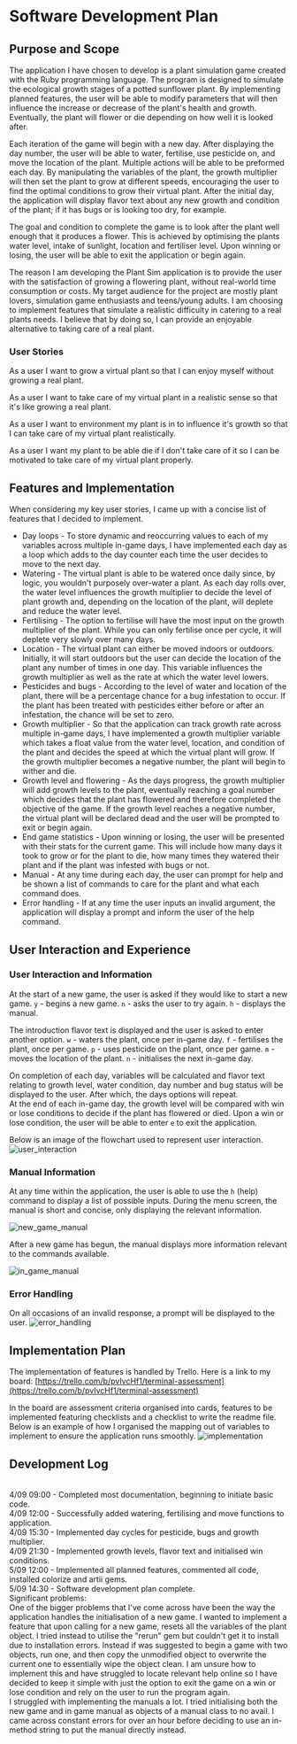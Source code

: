 # Software Development Plan
## Purpose and Scope
The application I have chosen to develop is a plant simulation game created with the Ruby programming language. The program is designed to simulate the ecological growth stages of a potted sunflower plant. By implementing planned features, the user will be able to modify parameters that will then influence the increase or decrease of the plant's health and growth. Eventually, the plant will flower or die depending on how  well it is looked after.
<p>
Each iteration of the game will begin with a new day. After displaying the day number, the user will be able to water, fertilise, use pesticide on, and move the location of the plant. Multiple actions will be able to be preformed each day. By manipulating the variables  of the plant, the growth multiplier will then set the plant to grow at different speeds, encouraging the user to find the optimal conditions to grow their virtual plant. After the initial day, the application will display flavor text about any new growth and condition of the plant; if it has bugs or is looking too dry, for example.
<p>
The goal and condition to complete the game is to look after the plant well enough that it produces a flower. This is achieved by optimising the plants water level, intake of sunlight, location and fertiliser level. Upon winning or losing, the user will be able to exit the application or begin again.
<p>
The reason I am developing the Plant Sim application is to provide the user with the satisfaction of growing a flowering plant, without real-world time consumption or costs. My target audience for the project are mostly plant lovers, simulation game enthusiasts and teens/young adults. I am choosing to implement features that simulate a realistic difficulty in catering to a real plants needs. I believe that by doing so, I can provide an enjoyable alternative to taking care of a real plant. 

### User Stories
As a user I want to grow a virtual plant so that I can enjoy myself without growing a real plant.

As a user I want to take care of my virtual plant in a realistic sense so that it's like growing a real plant. 

As a user I want to environment my plant is in to influence it's growth so that I can take care of my virtual plant realistically.

As a user I want my plant to be able die if I don't take care of it so I can be motivated to take care of my virtual plant properly.

## Features and Implementation
When considering my key user stories, I came up with a concise list of features that I decided to implement.
- Day loops - To store dynamic and reoccurring values to each of my variables across multiple in-game days, I have implemented each day as a loop which adds to the day counter each time the user decides to move to the next day.
- Watering - The virtual plant is able to be watered once daily since, by logic, you wouldn't purposely over-water a plant. As each day rolls over, the water level influences the growth multiplier to decide the level of plant growth and, depending on the location of the plant, will deplete and reduce the water level.
- Fertilising - The option to fertilise will have the most input on the growth multiplier of the plant. While you can only fertilise once per cycle, it will deplete very slowly over many days.
- Location - The virtual plant can either be moved indoors or outdoors. Initially, it will start outdoors but the user can decide the location of the plant any number of times in one day. This variable influences the growth multiplier as well as the rate at which the water level lowers.
- Pesticides and bugs - According to the level of water and location of the plant, there will be a percentage chance for a bug infestation to occur. If the plant has been treated with pesticides either before or after an infestation, the chance will be set to zero. 
- Growth multiplier - So that the application can track growth rate across multiple in-game days, I have implemented a growth multiplier variable which takes a float value from the water level, location, and condition of the plant and decides the speed at which the virtual plant will grow. If the growth multiplier becomes a negative number, the plant will begin to wither and die.
- Growth level and flowering - As the days progress, the growth multiplier will add growth levels to the plant, eventually reaching a goal number which decides that the plant has flowered and therefore completed the objective of the game. If the growth level reaches a negative number, the virtual plant will be declared dead and the user will be prompted to exit or begin again.
- End game statistics - Upon winning or losing, the user will be presented with their stats for the current game. This will include how many days it took to grow or for the plant to die, how many times they watered their plant and if the plant was infested with bugs or not. 
- Manual - At any time during each day, the user can prompt for help and be shown a list of commands to care for the plant and what each command does.
- Error handling - If at any time the user inputs an invalid argument, the application will display a prompt and inform the user of the help command. 

## User Interaction and Experience
### User Interaction and Information
At the start of a new game, the user is asked if they would like to start a new game. 
`y` - begins a new game.
`n` - asks the user to try again.
`h` - displays the manual.

The introduction flavor text is displayed and the user is asked to enter another option.
`w` - waters the plant, once per in-game day.
`f` - fertilises the plant, once per game.
`p` - uses pesticide on the plant, once per game.
`m` - moves the location of the plant. 
`n` - initialises the next in-game day.

On completion of each day, variables will be calculated and flavor text relating to growth level, water condition, day number and bug status will be displayed to the user. After which, the days options will repeat. 
<br> At the end of each in-game day, the growth level will be compared with win or lose conditions to decide if the plant has flowered or died. Upon a win or lose condition, the user will be able to enter `e` to exit the application.

Below is an image of the flowchart used to represent user interaction.
![user_interaction](https://github.com/amberemeny/terminal_assignment/blob/master/images/User%20Interaction.jpg?raw=true)

### Manual Information 
At any time within the application, the user is able to use the `h` (help) command to display a list of possible inputs. 
During the menu screen, the manual is short and concise, only displaying the relevant information. 

![new_game_manual](https://github.com/amberemeny/terminal_assignment/blob/master/images/new_game_manual.png?raw=true)

After a new game has begun, the manual displays more information relevant to the commands available.

![in_game_manual](https://github.com/amberemeny/terminal_assignment/blob/master/images/in_game_manual.png?raw=true)

### Error Handling
On all occasions of an invalid response, a prompt will be displayed to the user. 
![error_handling](https://github.com/amberemeny/terminal_assignment/blob/master/images/error_handling.png?raw=true)

## Implementation Plan
The implementation of features is handled by Trello. Here is a link to my board: [https://trello.com/b/pvIvcHf1/terminal-assessment](https://trello.com/b/pvIvcHf1/terminal-assessment)

In the board are assessment criteria organised into cards, features to be implemented featuring checklists and a checklist to write the readme file.
Below is an example of how I organised the mapping out of variables to implement to ensure the application runs smoothly.
![implementation](https://github.com/amberemeny/terminal_assignment/blob/testing/images/Class%20Implementation.jpg?raw=true)

## Development Log

 <br>4/09 09:00 - Completed most documentation, beginning to initiate basic code.
 <br>4/09 12:00 - Successfully added watering, fertilising and move functions to application. 
 <br>4/09 15:30 - Implemented day cycles for pesticide, bugs and growth multiplier.
 <br>4/09 21:30 - Implemented growth levels, flavor text and initialised win conditions.
 <br>5/09 12:00 - Implemented all planned features, commented all code, installed colorize and artii gems.
 <br>5/09 14:30 - Software development plan complete.
 </br>
Significant problems:
	<br>One of the bigger problems that I've come across have been the way the application handles the initialisation of a new game. I wanted to implement a feature that upon calling for a new game, resets all the variables of the plant object. I tried instead to utilise the "rerun" gem but couldn't get it to install due to installation errors. Instead if was suggested to begin a game with two objects, run one, and then copy the unmodified object to overwrite the current one to essentially wipe the object clean. I am unsure how to implement this and have struggled to locate relevant help online so I have decided to keep it simple with just the option to exit the game on a win or lose condition and rely on the user to run the program again.
	<br> I struggled with implementing the manuals a lot. I tried initialising both the new game and in game manual as objects of a manual class to no avail. I came across constant errors for over an hour before deciding to use an in-method string to put the manual directly instead.
